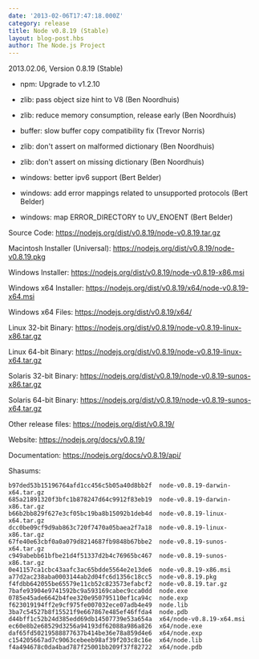 ```yaml
---
date: '2013-02-06T17:47:18.000Z'
category: release
title: Node v0.8.19 (Stable)
layout: blog-post.hbs
author: The Node.js Project
---
```


2013.02.06, Version 0.8.19 (Stable)

- npm: Upgrade to v1.2.10

- zlib: pass object size hint to V8 (Ben Noordhuis)

- zlib: reduce memory consumption, release early (Ben Noordhuis)

- buffer: slow buffer copy compatibility fix (Trevor Norris)

- zlib: don't assert on malformed dictionary (Ben Noordhuis)

- zlib: don't assert on missing dictionary (Ben Noordhuis)

- windows: better ipv6 support (Bert Belder)

- windows: add error mappings related to unsupported protocols (Bert Belder)

- windows: map ERROR_DIRECTORY to UV_ENOENT (Bert Belder)

Source Code: https://nodejs.org/dist/v0.8.19/node-v0.8.19.tar.gz

Macintosh Installer (Universal): https://nodejs.org/dist/v0.8.19/node-v0.8.19.pkg

Windows Installer: https://nodejs.org/dist/v0.8.19/node-v0.8.19-x86.msi

Windows x64 Installer: https://nodejs.org/dist/v0.8.19/x64/node-v0.8.19-x64.msi

Windows x64 Files: https://nodejs.org/dist/v0.8.19/x64/

Linux 32-bit Binary: https://nodejs.org/dist/v0.8.19/node-v0.8.19-linux-x86.tar.gz

Linux 64-bit Binary: https://nodejs.org/dist/v0.8.19/node-v0.8.19-linux-x64.tar.gz

Solaris 32-bit Binary: https://nodejs.org/dist/v0.8.19/node-v0.8.19-sunos-x86.tar.gz

Solaris 64-bit Binary: https://nodejs.org/dist/v0.8.19/node-v0.8.19-sunos-x64.tar.gz

Other release files: https://nodejs.org/dist/v0.8.19/

Website: https://nodejs.org/docs/v0.8.19/

Documentation: https://nodejs.org/docs/v0.8.19/api/

Shasums:

```
b97ded53b15196764afd1cc456c5b05a40d8bb2f  node-v0.8.19-darwin-x64.tar.gz
685a21891320f3bfc1b878247d64c9912f83eb19  node-v0.8.19-darwin-x86.tar.gz
b66b2bb829f627e3cf05bc19ba8b15092b1deb4d  node-v0.8.19-linux-x64.tar.gz
dcc0be09cf9d9ab863c720f7470a05baea2f7a18  node-v0.8.19-linux-x86.tar.gz
67fe40e63cbf0a0a079d8214687fb9848b67bbe2  node-v0.8.19-sunos-x64.tar.gz
c949abebb61bfbe21d4f51337d2b4c76965bc467  node-v0.8.19-sunos-x86.tar.gz
0e41157ca1cbc43aafc3ac65bdde5564e2e13de6  node-v0.8.19-x86.msi
a77d2ac238aba0003144ab2d04fc6d1356c18cc5  node-v0.8.19.pkg
f4fdbb642055be65579e11cb52c823573efabcf2  node-v0.8.19.tar.gz
7bafe93904e9741592bc9a593169cabec9cca0dd  node.exe
0785e45ade6642b4fee320e950795110ef1ca94c  node.exp
f623019194ff2e9cf975fe007032ece07adb4e49  node.lib
3ba7c54527b8f15521f9e667867e485ef46ffda4  node.pdb
d44bff1c52b24d385edd69db14507739e53a654a  x64/node-v0.8.19-x64.msi
ec60e8b2e68529d3256a94193df62088a986a826  x64/node.exe
daf65fd50219588877637b414be36e78a859d4e6  x64/node.exp
c154205667ad7c9063cebeeb98af39f203c8c16e  x64/node.lib
f4a494678c0da4bad787f25001bb209f37f82722  x64/node.pdb
```
